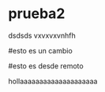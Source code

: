 # prueba2
dsdsds
vxvxvxvnhfh


#esto es un  cambio



#esto es desde remoto




hollaaaaaaaaaaaaaaaaaaaa
